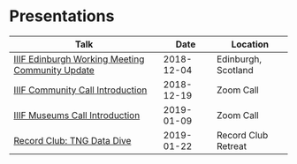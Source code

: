 # Presentations

|Talk|Date|Location|
|---|---|---|
|[IIIF Edinburgh Working Meeting Community Update](./iiif_community_update/)|2018-12-04|Edinburgh, Scotland|
|[IIIF Community Call Introduction](./community_call_update)|2018-12-19|Zoom Call|
|[IIIF Museums Call Introduction](./museums_call_update)|2019-01-09|Zoom Call|
|[Record Club: TNG Data Dive](./record_club_data_dive)|2019-01-22|Record Club Retreat|